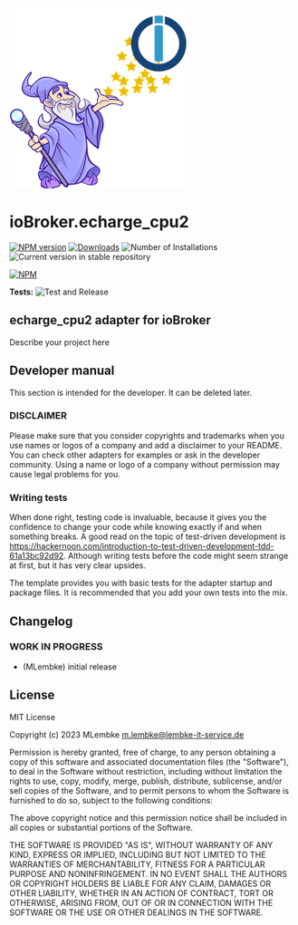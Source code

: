 ![Logo](admin/echarge_cpu2.png)
# ioBroker.echarge_cpu2

[![NPM version](https://img.shields.io/npm/v/iobroker.echarge_cpu2.svg)](https://www.npmjs.com/package/iobroker.echarge_cpu2)
[![Downloads](https://img.shields.io/npm/dm/iobroker.echarge_cpu2.svg)](https://www.npmjs.com/package/iobroker.echarge_cpu2)
![Number of Installations](https://iobroker.live/badges/echarge_cpu2-installed.svg)
![Current version in stable repository](https://iobroker.live/badges/echarge_cpu2-stable.svg)

[![NPM](https://nodei.co/npm/iobroker.echarge_cpu2.png?downloads=true)](https://nodei.co/npm/iobroker.echarge_cpu2/)

**Tests:** ![Test and Release](https://github.com/LembkeM/ioBroker.echarge_cpu2/workflows/Test%20and%20Release/badge.svg)

## echarge_cpu2 adapter for ioBroker

Describe your project here

## Developer manual
This section is intended for the developer. It can be deleted later.

### DISCLAIMER

Please make sure that you consider copyrights and trademarks when you use names or logos of a company and add a disclaimer to your README.
You can check other adapters for examples or ask in the developer community. Using a name or logo of a company without permission may cause legal problems for you.


### Writing tests
When done right, testing code is invaluable, because it gives you the 
confidence to change your code while knowing exactly if and when 
something breaks. A good read on the topic of test-driven development 
is https://hackernoon.com/introduction-to-test-driven-development-tdd-61a13bc92d92. 
Although writing tests before the code might seem strange at first, but it has very 
clear upsides.

The template provides you with basic tests for the adapter startup and package files.
It is recommended that you add your own tests into the mix.


## Changelog
<!--
	Placeholder for the next version (at the beginning of the line):
	### **WORK IN PROGRESS**
-->

### **WORK IN PROGRESS**

* (MLembke) initial release

## License
MIT License

Copyright (c) 2023 MLembke <m.lembke@lembke-it-service.de>

Permission is hereby granted, free of charge, to any person obtaining a copy
of this software and associated documentation files (the "Software"), to deal
in the Software without restriction, including without limitation the rights
to use, copy, modify, merge, publish, distribute, sublicense, and/or sell
copies of the Software, and to permit persons to whom the Software is
furnished to do so, subject to the following conditions:

The above copyright notice and this permission notice shall be included in all
copies or substantial portions of the Software.

THE SOFTWARE IS PROVIDED "AS IS", WITHOUT WARRANTY OF ANY KIND, EXPRESS OR
IMPLIED, INCLUDING BUT NOT LIMITED TO THE WARRANTIES OF MERCHANTABILITY,
FITNESS FOR A PARTICULAR PURPOSE AND NONINFRINGEMENT. IN NO EVENT SHALL THE
AUTHORS OR COPYRIGHT HOLDERS BE LIABLE FOR ANY CLAIM, DAMAGES OR OTHER
LIABILITY, WHETHER IN AN ACTION OF CONTRACT, TORT OR OTHERWISE, ARISING FROM,
OUT OF OR IN CONNECTION WITH THE SOFTWARE OR THE USE OR OTHER DEALINGS IN THE
SOFTWARE.